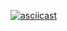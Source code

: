 [![asciicast](https://asciinema.org/a/sOaw7QDRyZ2c6KCPOsWx0WNtG.svg)](https://asciinema.org/a/sOaw7QDRyZ2c6KCPOsWx0WNtG)
